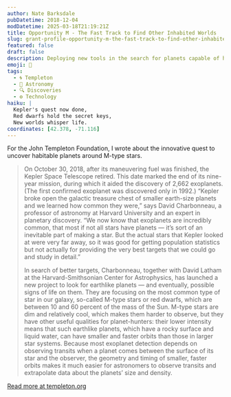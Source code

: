 ```yaml
---
author: Nate Barksdale
pubDatetime: 2018-12-04
modDatetime: 2025-03-18T21:19:21Z
title: Opportunity M - The Fast Track to Find Other Inhabited Worlds
slug: grant-profile-opportunity-m-the-fast-track-to-find-other-inhabited-worlds
featured: false
draft: false
description: Deploying new tools in the search for planets capable of harboring life
emoji: 🔭
tags:
  - 🌀 Templeton
  - 🌌 Astronomy
  - 🔍 Discoveries
  - ⚙️ Technology
haiku: |
  Kepler's quest now done,  
  Red dwarfs hold the secret keys,  
  New worlds whisper life.
coordinates: [42.378, -71.116]
---
```


For the John Templeton Foundation, I wrote about the innovative quest to uncover habitable planets around M-type stars.

> On October 30, 2018, after its maneuvering fuel was finished, the Kepler Space Telescope retired. This date marked the end of its nine-year mission, during which it aided the discovery of 2,662 exoplanets. (The first confirmed exoplanet was discovered only in 1992.) “Kepler broke open the galactic treasure chest of smaller earth-size planets and we learned how common they were,” says David Charbonneau, a professor of astronomy at Harvard University and an expert in planetary discovery. “We now know that exoplanets are incredibly common, that most if not all stars have planets — it’s sort of an inevitable part of making a star. But the actual stars that Kepler looked at were very far away, so it was good for getting population statistics but not actually for providing the very best targets that we could go and study in detail.”
>
> In search of better targets, Charbonneau, together with David Latham at the Harvard-Smithsonian Center for Astrophysics, has launched a new project to look for earthlike planets — and eventually, possible signs of life on them. They are focusing on the most common type of star in our galaxy, so-called M-type stars or red dwarfs, which are between 10 and 60 percent of the mass of the Sun. M-type stars are dim and relatively cool, which makes them harder to observe, but they have other useful qualities for planet-hunters: their lower intensity means that such earthlike planets, which have a rocky surface and liquid water, can have smaller and faster orbits than those in larger star systems. Because most exoplanet detection depends on observing transits when a planet comes between the surface of its star and the observer, the geometry and timing of smaller, faster orbits makes it much easier for astronomers to observe transits and extrapolate data about the planets’ size and density.

[Read more at templeton.org](https://www.templeton.org/grant/opportunity-m-the-fast-track-to-find-other-inhabited-worlds)
